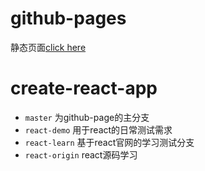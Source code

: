 # github-pages
静态页面[click here](https://morecodebytr.github.io/react-app/)
# create-react-app

- `master` 为github-page的主分支
- `react-demo` 用于react的日常测试需求
- `react-learn` 基于react官网的学习测试分支
- `react-origin` react源码学习